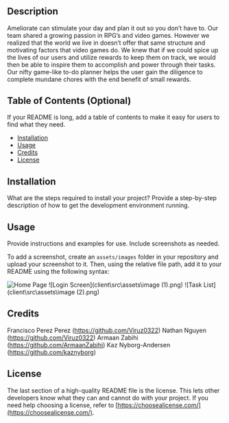 # <Ameliorate>

## Description

Ameliorate can stimulate your day and plan it out so you don’t have to.  Our team shared a growing passion in RPG’s and video games. However we realized that the world we live in doesn’t offer that same structure and motivating factors that video games do. We knew that if we could spice up the lives of our users and utilize rewards to keep them on track, we would then be able to inspire them to accomplish and power through their tasks.  Our nifty game-like to-do planner helps the user gain the diligence to complete mundane chores with the end benefit of small rewards.

## Table of Contents (Optional)

If your README is long, add a table of contents to make it easy for users to find what they need.

- [Installation](#installation)
- [Usage](#usage)
- [Credits](#credits)
- [License](#license)

## Installation

What are the steps required to install your project? Provide a step-by-step description of how to get the development environment running.

## Usage

Provide instructions and examples for use. Include screenshots as needed.

To add a screenshot, create an `assets/images` folder in your repository and upload your screenshot to it. Then, using the relative file path, add it to your README using the following syntax:

![Home Page](client\src\assets\image.png)
![Login Screen](client\src\assets\image (1).png)
![Task List](client\src\assets\image (2).png)

## Credits

Francisco Perez Perez (https://github.com/Viruz0322)
Nathan Nguyen (https://github.com/Viruz0322)
Armaan Zabihi (https://github.com/ArmaanZabihi)
Kaz Nyborg-Andersen (https://github.com/kaznyborg)

## License

The last section of a high-quality README file is the license. This lets other developers know what they can and cannot do with your project. If you need help choosing a license, refer to [https://choosealicense.com/](https://choosealicense.com/).
